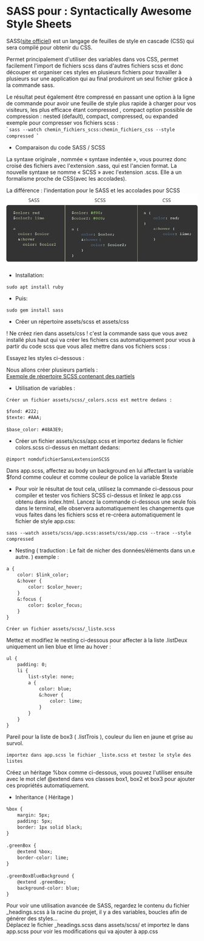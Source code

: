 # SASS pour : Syntactically Awesome Style Sheets  

SASS([site officiel](http://sass-lang.com/guide)) est un langage de feuilles de style en cascade (CSS) qui sera compilé pour obtenir du CSS.  

Permet principalement d'utiliser des variables dans vos CSS, permet facilement l'import de fichiers scss dans d'autres fichiers scss et  donc découper et organiser ces styles en plusieurs fichiers pour travailler à plusieurs sur une application qui au final produiront un seul fichier grâce à la commande sass.

Le résultat peut également être compressé en passant une option à la ligne de commande pour avoir une feuille de style plus rapide à charger pour vos visiteurs, les plus efficace étant compressed , compact
option possible de compression : nested (default), compact, compressed, ou expanded  
 exemple pour compresser vos fichiers scss :  
̀```
sass --watch chemin_fichiers_scss:chemin_fichiers_css --style compressed
̀̀```

- Comparaison du code SASS / SCSS   

La syntaxe originale , nommée « syntaxe indentée », vous pourrez donc croisé des fichiers avec l'extension .sass, qui est l'ancien format. La nouvelle syntaxe se nomme « SCSS » avec l'extension .scss. Elle a un formalisme proche de CSS(avec les accolades).  

La différence : l'indentation pour le SASS et les accolades pour SCSS  
![Sass Vs Scss Vs CSS](sass-vs-scss.png)  

- Installation:
```
sudo apt install ruby
```

- Puis:  
```
sudo gem install sass
```

- Créer un répertoire assets/scss et assets/css  

! Ne créez rien dans assets/css ! c'est la commande sass que vous avez installé plus haut qui va créer les fichiers css automatiquement pour vous à partir du code scss que vous allez mettre dans vos fichiers scss :  

Essayez les styles ci-dessous :  

Nous allons créer plusieurs partiels :  
[Exemple de répertoire SCSS contenant des partiels](https://github.com/MyClientisRich/WPbaseTheme/tree/master/scss)  
- Utilisation de variables :
```
Créer un fichier assets/scss/_colors.scss est mettre dedans :  
```
```
$fond: #222;
$texte: #AAA;

$base_color: #48A3E9;
```
- Créer un fichier assets/scss/app.scss et importez dedans le fichier colors.scss ci-dessus en mettant dedans:  
```
@import nomdufichierSansLextensionSCSS
```
Dans app.scss, affectez au body un background en lui affectant la variable $fond comme couleur et comme couleur de police la variable $texte  

- Pour voir le résultat de tout cela, utilisez la commande ci-dessous pour compiler et tester vos fichiers SCSS ci-dessus et linkez le app.css obtenu dans index.html.
Lancez la commande ci-dessous une seule fois dans le terminal, elle observera automatiquement les changements que vous faites dans les fichiers scss et re-créera automatiquement le fichier de style app.css:
```
sass --watch assets/scss/app.scss:assets/css/app.css --trace --style compressed
```

- Nesting ( traduction : Le fait de nicher des données/éléments dans un.e autre.
 )
 exemple :
 ```
 a {
     color: $link_color;
     &:hover {
         color: $color_hover;
     }
     &:focus {
         color: $color_focus;
     }
}
```
```
Créer un fichier assets/scss/_liste.scss
```
Mettez et modifiez le nesting ci-dessous pour affecter à la liste .listDeux uniquement un lien blue et lime au hover :  
```
ul {  
    padding: 0;
    li {
        list-style: none;
        a {
            color: blue;
            &:hover {
                color: lime;
            }
        }
    }
}
```

Pareil pour la liste de box3 ( .listTrois ), couleur du lien en jaune et grise au survol.
```
importez dans app.scss le fichier _liste.scss et testez le style des listes
```

Créez un héritage %box comme ci-dessous, vous pouvez l'utiliser ensuite avec le mot clef @extend dans vos classes box1, box2 et box3 pour ajouter ces propriétés automatiquement.

- Inheritance ( Héritage )   
```
%box {
    margin: 5px;
    padding: 5px;
    border: 1px solid black;
}

.greenBox {
    @extend %box;
    border-color: lime;
}

.greenBoxBlueBackground {
    @extend .greenBox;
    background-color: blue;
}
```


Pour voir une utilisation avancée de SASS, regardez le contenu du fichier \_headings.scss à la racine du projet, il y a des variables, boucles afin de générer des styles...  
Déplacez le fichier \_headings.scss dans assets/scss/ et importez le dans app.scss pour voir les modifications qui va ajouter à app.css
